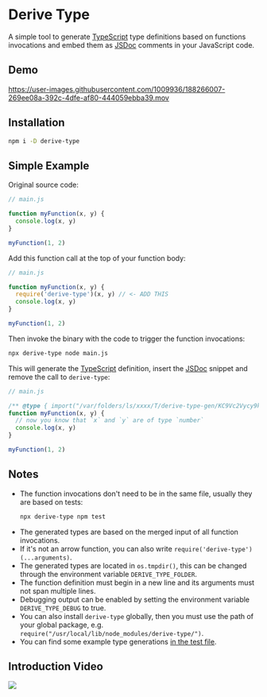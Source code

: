 # Derive Type

A simple tool to generate [TypeScript](https://www.typescriptlang.org/) type definitions based on functions invocations and embed them as [JSDoc](https://jsdoc.app/) comments in your JavaScript code.

## Demo
https://user-images.githubusercontent.com/1009936/188266007-269ee08a-392c-4dfe-af80-444059ebba39.mov


## Installation

```bash
npm i -D derive-type
```

## Simple Example

Original source code:

```js
// main.js

function myFunction(x, y) {
  console.log(x, y)
}

myFunction(1, 2)
```

Add this function call at the top of your function body:

```js
// main.js

function myFunction(x, y) {
  require('derive-type')(x, y) // <- ADD THIS
  console.log(x, y)
}

myFunction(1, 2)
```

Then invoke the binary with the code to trigger the function invocations:

```bash
npx derive-type node main.js
```

This will generate the [TypeScript](https://www.typescriptlang.org/) definition, insert the [JSDoc](https://jsdoc.app/) snippet
and remove the call to `derive-type`:

```js
// main.js

/** @type { import("/var/folders/ls/xxxx/T/derive-type-gen/KC9Vc2Vycy9kMDY1MDIzL3Byb2plY3RzL0Rldk9uRHV0eS9kZXJpdmUtdHlwZS10ZXN0L3Rlc3QuanM6NDoyNSk=").GEN } Generated */
function myFunction(x, y) {
  // now you know that `x` and `y` are of type `number`
  console.log(x, y)
}

myFunction(1, 2)
```

## Notes

- The function invocations don't need to be in the same file, usually they are based on tests:
  ```bash
  npx derive-type npm test
  ```
- The generated types are based on the merged input of all function invocations.
- If it's not an arrow function, you can also write `require('derive-type')(...arguments)`.
- The generated types are located in `os.tmpdir()`, this can be changed through the environment variable `DERIVE_TYPE_FOLDER`.
- The function definition must begin in a new line and its arguments must not span multiple lines.
- Debugging output can be enabled by setting the environment variable `DERIVE_TYPE_DEBUG` to true.
- You can also install `derive-type` globally, then you must use the path of your global package, e.g. `require("/usr/local/lib/node_modules/derive-type/")`.
- You can find some example type generations [in the test file](https://github.com/David-Kunz/derive-type/blob/main/tests/derive.test.js).

## Introduction Video

[![](https://img.youtube.com/vi/gdz_X0b5SnM/0.jpg)](https://youtu.be/gdz_X0b5SnM")
